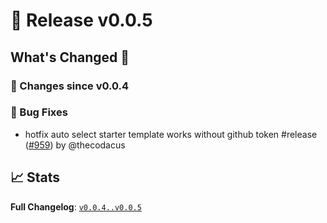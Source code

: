 # 🚀 Release v0.0.5

## What's Changed 🌟

### 🔄 Changes since v0.0.4

### 🐛 Bug Fixes

* hotfix auto select starter template works without github token #release ([#959](https://github.com/stackblitz-labs/bolt.diy/pull/959)) by @thecodacus


## 📈 Stats

**Full Changelog**: [`v0.0.4..v0.0.5`](https://github.com/stackblitz-labs/bolt.diy/compare/v0.0.4...v0.0.5)
